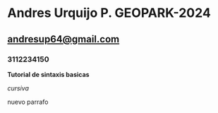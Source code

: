 # Andres Urquijo P. GEOPARK-2024
## andresup64@gmail.com
### 3112234150

**Tutorial de sintaxis basicas** </p> *cursiva* </p> nuevo parrafo
